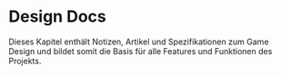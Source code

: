 # Design Docs

Dieses Kapitel enthält Notizen, Artikel und Spezifikationen zum Game Design und bildet somit die Basis für alle Features und Funktionen des Projekts.
